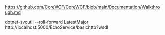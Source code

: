 https://github.com/CoreWCF/CoreWCF/blob/main/Documentation/Walkthrough.md

dotnet-svcutil --roll-forward LatestMajor http://localhost:5000/EchoService/basichttp\?wsdl
